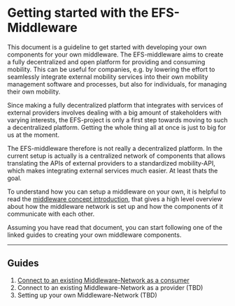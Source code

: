 # Getting started with the EFS-Middleware

This document is a guideline to get started with developing your own components for your own middleware. The EFS-middleware aims to create a fully decentralized and open platform for providing and consuming mobility. This can be useful for companies, e.g. by lowering the effort to seamlessly integrate external mobility services into their own mobility management software and processes, but also for individuals, for managing their own mobility.

Since making a fully decentralized platform that integrates with services of external providers involves dealing with a big amount of stakeholders with varying interests, the EFS-project is only a first step towards moving to such a decentralized platform. Getting the whole thing all at once is just to big for us at the moment.

The EFS-middleware therefore is not really a decentralized platform. In the current setup is actually is a centralized network of components that allows translating the APIs of external providers to a standardized mobility-API, which makes integrating external services much easier. At least thats the goal.

To understand how you can setup a middleware on your own, it is helpful to read the [middleware concept introduction](Introduction-to-the-Middleware-concept.md), that gives a high level overview about how the middleware network is set up and how the components of it communicate with each other.

Assuming you have read that document, you can start following one of the linked guides to creating your own middleware components.

---

## Guides

1. [Connect to an existing Middleware-Network as a consumer](connect-to-an-existing-middleware-network-as-a-consumer)
1. Connect to an existing Middleware-Network as a provider (TBD)
1. Setting up your own Middleware-Network (TBD)


